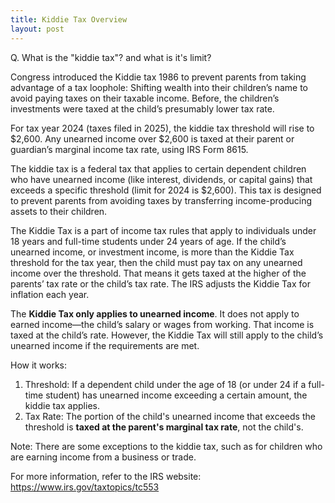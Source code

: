 ```yaml
---
title: Kiddie Tax Overview
layout: post
---
```


Q. What is the "kiddie tax"? and what is it's limit?

Congress introduced the Kiddie tax 1986 to prevent parents from taking advantage of a tax loophole: Shifting wealth into their children’s name to avoid paying taxes on their taxable income. Before, the children’s investments were taxed at the child’s presumably lower tax rate.

For tax year 2024 (taxes filed in 2025), the kiddie tax threshold will rise to $2,600. Any unearned income over $2,600 is taxed at their parent or guardian’s marginal income tax rate, using IRS Form 8615. 

The kiddie tax is a federal tax that applies to certain dependent children who have unearned income (like interest, dividends, or capital gains) that exceeds a specific threshold (limit for 2024 is \$2,600). This tax is designed to prevent parents from avoiding taxes by transferring income-producing assets to their children.

The Kiddie Tax is a part of income tax rules that apply to individuals under 18 years and full-time students under 24 years of age. If the child’s unearned income, or investment income, is more than the Kiddie Tax threshold for the tax year, then the child must pay tax on any unearned income over the threshold. That means it gets taxed at the higher of the parents’ tax rate or the child’s tax rate. The IRS adjusts the Kiddie Tax for inflation each year.

The **Kiddie Tax only applies to unearned income**. It does not apply to earned income—the child’s salary or wages from working. That income is taxed at the child’s rate. However, the Kiddie Tax will still apply to the child’s unearned income if the requirements are met.

How it works:
1. Threshold: If a dependent child under the age of 18 (or under 24 if a full-time student) has unearned income exceeding a certain amount, the kiddie tax applies.
2. Tax Rate: The portion of the child's unearned income that exceeds the threshold is **taxed at the parent's marginal tax rate**, not the child's.


Note: There are some exceptions to the kiddie tax, such as for children who are earning income from a business or trade.

For more information, refer to the IRS website: https://www.irs.gov/taxtopics/tc553
